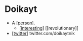 # Doikayt

- A [[person]].
  - [[interesting]] [[revolutionary]] 
- [[twitter]] twitter.com/doikaytnik


[//begin]: # "Autogenerated link references for markdown compatibility"
[person]: person "Person"
[interesting]: interesting "Interesting"
[twitter]: twitter "Twitter"
[//end]: # "Autogenerated link references"